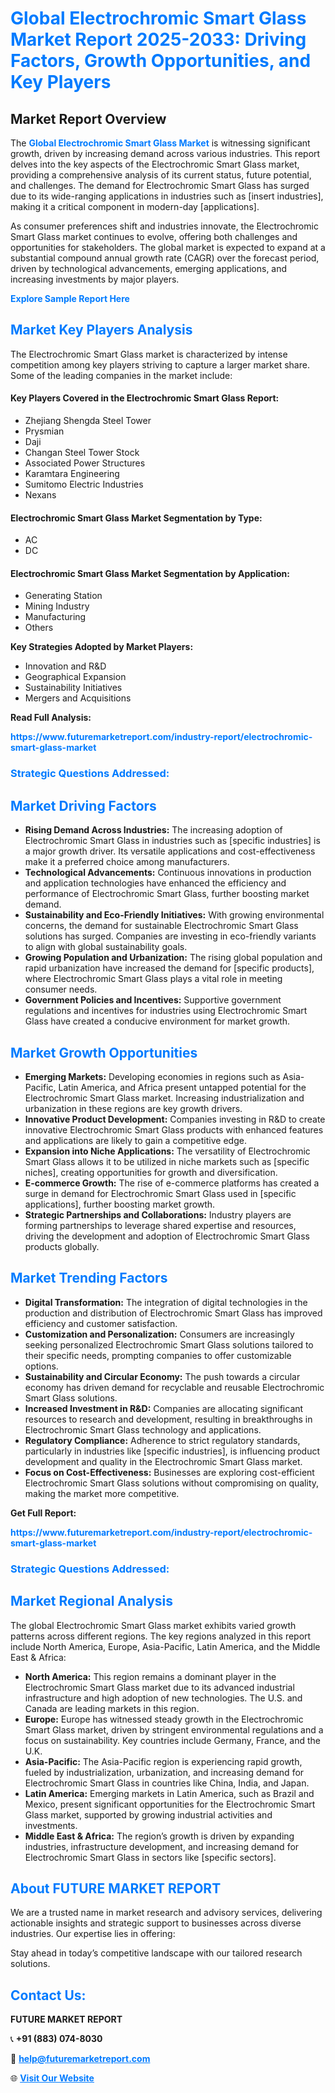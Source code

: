 <h1 style="color: #007BFF;">Global Electrochromic Smart Glass Market Report 2025-2033: Driving Factors, Growth Opportunities, and Key Players</h1>

<section id="overview">
<h2>Market Report Overview</h2>
<p>The <a href="https://www.futuremarketreport.com/industry-report/electrochromic-smart-glass-market" style="color: #007BFF; text-decoration: none;"><strong>Global Electrochromic Smart Glass Market</strong></a> is witnessing significant growth, driven by increasing demand across various industries. This report delves into the key aspects of the Electrochromic Smart Glass market, providing a comprehensive analysis of its current status, future potential, and challenges. The demand for Electrochromic Smart Glass has surged due to its wide-ranging applications in industries such as [insert industries], making it a critical component in modern-day [applications].</p>
<p>As consumer preferences shift and industries innovate, the Electrochromic Smart Glass market continues to evolve, offering both challenges and opportunities for stakeholders. The global market is expected to expand at a substantial compound annual growth rate (CAGR) over the forecast period, driven by technological advancements, emerging applications, and increasing investments by major players.</p>
</section>

<section id="overview">
<p><a href="https://www.futuremarketreport.com/request-sample/reportId=34526" style="color: #007BFF; text-decoration: none;"><strong>Explore Sample Report Here</strong></a></p>
</section>

<section id="key-players">
<h2 style="color: #007BFF;">Market Key Players Analysis</h2>
<p>The Electrochromic Smart Glass market is characterized by intense competition among key players striving to capture a larger market share. Some of the leading companies in the market include:</p>
<h4>Key Players Covered in the Electrochromic Smart Glass Report:</h4>
<ul><li>Zhejiang Shengda Steel Tower</li><li>Prysmian</li><li>Daji</li><li>Changan Steel Tower Stock</li><li>Associated Power Structures</li><li>Karamtara Engineering</li><li>Sumitomo Electric Industries</li><li>Nexans</li></ul>
<h4>Electrochromic Smart Glass Market Segmentation by Type:</h4>
<ul><li>AC</li><li>DC</li></ul>

<h4>Electrochromic Smart Glass Market Segmentation by Application:</h4>
<ul><li>Generating Station</li><li>Mining Industry</li><li>Manufacturing</li><li>Others</li></ul>
<p><strong>Key Strategies Adopted by Market Players:</strong></p>
<ul>
<li>Innovation and R&D</li>
<li>Geographical Expansion</li>
<li>Sustainability Initiatives</li>
<li>Mergers and Acquisitions</li>
</ul>
</section>

<section>
<p><strong>Read Full Analysis: </strong></p><a href="https://www.futuremarketreport.com/industry-report/electrochromic-smart-glass-market" style="color: #007BFF; text-decoration: none;"><strong>https://www.futuremarketreport.com/industry-report/electrochromic-smart-glass-market</strong></a>
<h3 style="color: #007BFF;">Strategic Questions Addressed:</h3>
</section>

<section id="driving-factors">
<h2 style="color: #007BFF;">Market Driving Factors</h2>
<ul>
<li><strong>Rising Demand Across Industries:</strong> The increasing adoption of Electrochromic Smart Glass in industries such as [specific industries] is a major growth driver. Its versatile applications and cost-effectiveness make it a preferred choice among manufacturers.</li>
<li><strong>Technological Advancements:</strong> Continuous innovations in production and application technologies have enhanced the efficiency and performance of Electrochromic Smart Glass, further boosting market demand.</li>
<li><strong>Sustainability and Eco-Friendly Initiatives:</strong> With growing environmental concerns, the demand for sustainable Electrochromic Smart Glass solutions has surged. Companies are investing in eco-friendly variants to align with global sustainability goals.</li>
<li><strong>Growing Population and Urbanization:</strong> The rising global population and rapid urbanization have increased the demand for [specific products], where Electrochromic Smart Glass plays a vital role in meeting consumer needs.</li>
<li><strong>Government Policies and Incentives:</strong> Supportive government regulations and incentives for industries using Electrochromic Smart Glass have created a conducive environment for market growth.</li>
</ul>
</section>

<section id="growth-opportunities">
<h2 style="color: #007BFF;">Market Growth Opportunities</h2>
<ul>
<li><strong>Emerging Markets:</strong> Developing economies in regions such as Asia-Pacific, Latin America, and Africa present untapped potential for the Electrochromic Smart Glass market. Increasing industrialization and urbanization in these regions are key growth drivers.</li>
<li><strong>Innovative Product Development:</strong> Companies investing in R&D to create innovative Electrochromic Smart Glass products with enhanced features and applications are likely to gain a competitive edge.</li>
<li><strong>Expansion into Niche Applications:</strong> The versatility of Electrochromic Smart Glass allows it to be utilized in niche markets such as [specific niches], creating opportunities for growth and diversification.</li>
<li><strong>E-commerce Growth:</strong> The rise of e-commerce platforms has created a surge in demand for Electrochromic Smart Glass used in [specific applications], further boosting market growth.</li>
<li><strong>Strategic Partnerships and Collaborations:</strong> Industry players are forming partnerships to leverage shared expertise and resources, driving the development and adoption of Electrochromic Smart Glass products globally.</li>
</ul>
</section>

<section id="trending-factors">
<h2 style="color: #007BFF;">Market Trending Factors</h2>
<ul>
<li><strong>Digital Transformation:</strong> The integration of digital technologies in the production and distribution of Electrochromic Smart Glass has improved efficiency and customer satisfaction.</li>
<li><strong>Customization and Personalization:</strong> Consumers are increasingly seeking personalized Electrochromic Smart Glass solutions tailored to their specific needs, prompting companies to offer customizable options.</li>
<li><strong>Sustainability and Circular Economy:</strong> The push towards a circular economy has driven demand for recyclable and reusable Electrochromic Smart Glass solutions.</li>
<li><strong>Increased Investment in R&D:</strong> Companies are allocating significant resources to research and development, resulting in breakthroughs in Electrochromic Smart Glass technology and applications.</li>
<li><strong>Regulatory Compliance:</strong> Adherence to strict regulatory standards, particularly in industries like [specific industries], is influencing product development and quality in the Electrochromic Smart Glass market.</li>
<li><strong>Focus on Cost-Effectiveness:</strong> Businesses are exploring cost-efficient Electrochromic Smart Glass solutions without compromising on quality, making the market more competitive.</li>
</ul>
</section>

<section>
<p><strong>Get Full Report: </strong></p><a href="https://www.futuremarketreport.com/industry-report/electrochromic-smart-glass-market" style="color: #007BFF; text-decoration: none;"><strong>https://www.futuremarketreport.com/industry-report/electrochromic-smart-glass-market</strong></a>
<h3 style="color: #007BFF;">Strategic Questions Addressed:</h3>
</section>


<section id="regional-analysis">
<h2 style="color: #007BFF;">Market Regional Analysis</h2>
<p>The global Electrochromic Smart Glass market exhibits varied growth patterns across different regions. The key regions analyzed in this report include North America, Europe, Asia-Pacific, Latin America, and the Middle East & Africa:</p>
<ul>
<li><strong>North America:</strong> This region remains a dominant player in the Electrochromic Smart Glass market due to its advanced industrial infrastructure and high adoption of new technologies. The U.S. and Canada are leading markets in this region.</li>
<li><strong>Europe:</strong> Europe has witnessed steady growth in the Electrochromic Smart Glass market, driven by stringent environmental regulations and a focus on sustainability. Key countries include Germany, France, and the U.K.</li>
<li><strong>Asia-Pacific:</strong> The Asia-Pacific region is experiencing rapid growth, fueled by industrialization, urbanization, and increasing demand for Electrochromic Smart Glass in countries like China, India, and Japan.</li>
<li><strong>Latin America:</strong> Emerging markets in Latin America, such as Brazil and Mexico, present significant opportunities for the Electrochromic Smart Glass market, supported by growing industrial activities and investments.</li>
<li><strong>Middle East & Africa:</strong> The region’s growth is driven by expanding industries, infrastructure development, and increasing demand for Electrochromic Smart Glass in sectors like [specific sectors].</li>
</ul>
</section>

<footer>
<h2 style="color: #007BFF;">About FUTURE MARKET REPORT</h2>
<p>We are a trusted name in market research and advisory services, delivering actionable insights and strategic support to businesses across diverse industries. Our expertise lies in offering:</p>

<p>Stay ahead in today’s competitive landscape with our tailored research solutions.</p>

<h2 style="color: #007BFF;">Contact Us:</h2>
<p><strong>FUTURE MARKET REPORT</strong></p>
<p>📞 <strong>+91 (883) 074-8030</strong></p>
<p>📧 <strong><a href="mailto:help@futuremarketreport.com" style="color: #007BFF;">help@futuremarketreport.com</a></strong></p>
<p>🌐 <strong><a href="https://www.futuremarketreport.com/" style="color: #007BFF;">Visit Our Website</a></strong></p>
</footer>